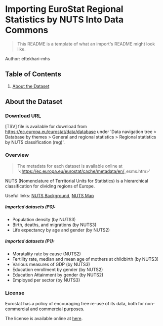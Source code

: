 # Importing EuroStat Regional Statistics by NUTS Into Data Commons


> This README is a template of what an import's README might look like.

Author: eftekhari-mhs

## Table of Contents

1. [About the Dataset](#about-the-dataset)

## About the Dataset

### Download URL

[TSV] file is available for download from <https://ec.europa.eu/eurostat/data/database> under 'Data navigation tree > Database by themes > General and regional statistics > Regional statistics by NUTS classification (reg)'.

### Overview
> The metadata for each dataset is available online at '<https://ec.europa.eu/eurostat/cache/metadata/en/<dataset name>_esms.htm>'

NUTS (Nomenclature of Territorial Units for Statistics) is a hierarchical classification for dividing regions of Europe. 

Useful links: [NUTS Background](https://ec.europa.eu/eurostat/web/nuts/background), 
[NUTS Map](https://ec.europa.eu/eurostat/web/nuts/nuts-maps)

##### Imported datasets (P0): 

- Population density (by NUTS3)
- Birth, deaths, and migrations (by NUTS3)
- Life expectancy by age and gender (by NUTS2)

##### Imported datasets (P1): 

- Moratality rate by cause (NUTS2)
- Fertility rate, median and mean age of mothers at childbirth (by NUTS3)
- Various measures of GDP (by NUTS3)
- Education enrollment by gender (by NUTS2)
- Education Attainment by gender (by NUTS2)
- Employed per sector (by NUTS3)

### License

Eurostat has a policy of encouraging free re-use of its data, both for non-commercial and commercial purposes. 

The license is available online at [here](https://ec.europa.eu/eurostat/about/policies/copyright).